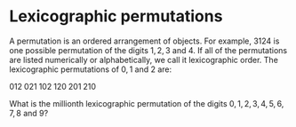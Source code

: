 # Lexicographic permutations

A permutation is an ordered arrangement of objects. For example, $3124$ is one
possible permutation of the digits $1, 2, 3$ and $4$. If all of the permutations
are listed numerically or alphabetically, we call it lexicographic order. The
lexicographic permutations of $0, 1$ and $2$ are:

$012\;021\;102\;120\;201\;210$

What is the millionth lexicographic permutation of the digits
$0, 1, 2, 3, 4, 5, 6, 7, 8$ and $9$?
